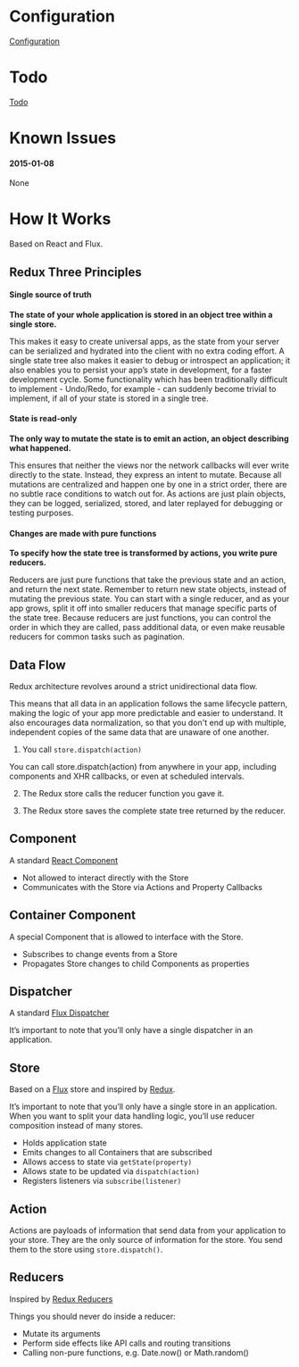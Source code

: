 # Configuration

[Configuration](CONFIGURATION.md)

# Todo

[Todo](TODO.md)

# Known Issues

#### 2015-01-08

None

# How It Works

Based on React and Flux.

## Redux Three Principles

#### Single source of truth

**The state of your whole application is stored in an object tree within a single store.**

This makes it easy to create universal apps, as the state from your server can be serialized and hydrated into the client with no extra coding effort. A single state tree also makes it easier to debug or introspect an application; it also enables you to persist your app’s state in development, for a faster development cycle. Some functionality which has been traditionally difficult to implement - Undo/Redo, for example - can suddenly become trivial to implement, if all of your state is stored in a single tree.

#### State is read-only

**The only way to mutate the state is to emit an action, an object describing what happened.**

This ensures that neither the views nor the network callbacks will ever write directly to the state. Instead, they express an intent to mutate. Because all mutations are centralized and happen one by one in a strict order, there are no subtle race conditions to watch out for. As actions are just plain objects, they can be logged, serialized, stored, and later replayed for debugging or testing purposes.

#### Changes are made with pure functions

**To specify how the state tree is transformed by actions, you write pure reducers.**

Reducers are just pure functions that take the previous state and an action, and return the next state. Remember to return new state objects, instead of mutating the previous state. You can start with a single reducer, and as your app grows, split it off into smaller reducers that manage specific parts of the state tree. Because reducers are just functions, you can control the order in which they are called, pass additional data, or even make reusable reducers for common tasks such as pagination.

## Data Flow

Redux architecture revolves around a strict unidirectional data flow.

This means that all data in an application follows the same lifecycle pattern, making the logic of your app more predictable and easier to understand. It also encourages data normalization, so that you don't end up with multiple, independent copies of the same data that are unaware of one another.

1. You call `store.dispatch(action)`

You can call store.dispatch(action) from anywhere in your app, including components and XHR callbacks, or even at scheduled intervals.

2. The Redux store calls the reducer function you gave it.

3. The Redux store saves the complete state tree returned by the reducer.

## Component

A standard [React Component](https://facebook.github.io/react/docs/component-api.html)

- Not allowed to interact directly with the Store
- Communicates with the Store via Actions and Property Callbacks

## Container Component

A special Component that is allowed to interface with the Store.

- Subscribes to change events from a Store
- Propagates Store changes to child Components as properties

## Dispatcher

A standard [Flux Dispatcher](https://facebook.github.io/flux/docs/dispatcher.html)

It’s important to note that you’ll only have a single dispatcher in an application.

## Store

Based on a [Flux](https://facebook.github.io/flux/docs/overview.html) store and inspired by [Redux](http://redux.js.org/docs/introduction/ThreePrinciples.html).

It’s important to note that you’ll only have a single store in an application. When you want to split your data handling logic, you’ll use reducer composition instead of many stores.

- Holds application state
- Emits changes to all Containers that are subscribed
- Allows access to state via `getState(property)`
- Allows state to be updated via `dispatch(action)`
- Registers listeners via `subscribe(listener)`

## Action

Actions are payloads of information that send data from your application to your store. They are the only source of information for the store. You send them to the store using `store.dispatch()`.

## Reducers

Inspired by [Redux Reducers](http://redux.js.org/docs/basics/Reducers.html)

Things you should never do inside a reducer:

- Mutate its arguments
- Perform side effects like API calls and routing transitions
- Calling non-pure functions, e.g. Date.now() or Math.random()
